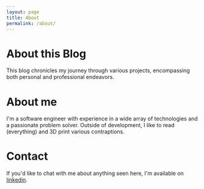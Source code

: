 ```yaml
---
layout: page
title: About
permalink: /about/
---
```


# About this Blog
This blog chronicles my journey through various projects, encompassing both personal and professional endeavors.

# About me
I'm a software engineer with experience in a wide array of technologies and a passionate problem solver. Outside of development, I like to read (everything) and 3D print various contraptions. 

# Contact
If you'd like to chat with me about anything seen here, I'm available on [linkedin](https://linkedin.com/in/tjsangster).